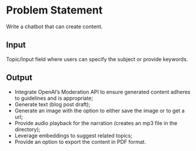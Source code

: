 # Problem Statement
Write a chatbot that can create content.

## Input
Topic/Input field where users can specify the subject or provide keywords.

## Output
- Integrate OpenAI’s Moderation API to ensure generated content adheres to guidelines and is appropriate;
- Generate text (blog post draft);
- Generate an image with the option to either save the image or to get a url;
- Provide audio playback for the narration (creates an mp3 file in the directory);
- Leverage embeddings to suggest related topics;
- Provide an option to export the content in PDF format.

